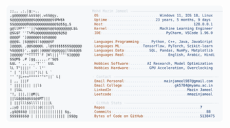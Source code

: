 <picture>
  <source srcset="https://raw.githubusercontent.com/mmazinjameel/mmazinjameel/main/dark_mode.svg?v=1744611329" media="(prefers-color-scheme: dark)">
  <img src="https://raw.githubusercontent.com/mmazinjameel/mmazinjameel/main/light_mode.svg?v=1744611329">
</picture>
